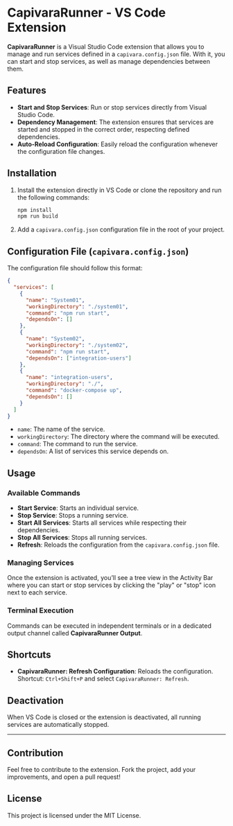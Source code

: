 # CapivaraRunner - VS Code Extension

**CapivaraRunner** is a Visual Studio Code extension that allows you to manage and run services defined in a `capivara.config.json` file. With it, you can start and stop services, as well as manage dependencies between them.

## Features

- **Start and Stop Services**: Run or stop services directly from Visual Studio Code.
- **Dependency Management**: The extension ensures that services are started and stopped in the correct order, respecting defined dependencies.
- **Auto-Reload Configuration**: Easily reload the configuration whenever the configuration file changes.

## Installation

1. Install the extension directly in VS Code or clone the repository and run the following commands:
    ```bash
    npm install
    npm run build
    ```

2. Add a `capivara.config.json` configuration file in the root of your project.

## Configuration File (`capivara.config.json`)

The configuration file should follow this format:

```json
{
  "services": [
    {
      "name": "System01",
      "workingDirectory": "./system01",
      "command": "npm run start",
      "dependsOn": []
    },
    {
      "name": "System02",
      "workingDirectory": "./system02",
      "command": "npm run start",
      "dependsOn": ["integration-users"]
    },
    {
      "name": "integration-users",
      "workingDirectory": "./",
      "command": "docker-compose up",
      "dependsOn": []
    }
  ]
}
```
- `name`: The name of the service.
- `workingDirectory`: The directory where the command will be executed.
- `command`: The command to run the service.
- `dependsOn`: A list of services this service depends on.

## Usage
### Available Commands
- **Start Service**: Starts an individual service.
- **Stop Service**: Stops a running service.
- **Start All Services**: Starts all services while respecting their dependencies.
- **Stop All Services**: Stops all running services.
- **Refresh**: Reloads the configuration from the `capivara.config.json` file.

### Managing Services

Once the extension is activated, you’ll see a tree view in the Activity Bar where you can start or stop services by clicking the "play" or "stop" icon next to each service.

### Terminal Execution

Commands can be executed in independent terminals or in a dedicated output channel called **CapivaraRunner Output**.

## Shortcuts

- **CapivaraRunner: Refresh Configuration**: Reloads the configuration. Shortcut: `Ctrl+Shift+P` and select `CapivaraRunner: Refresh`.

## Deactivation

When VS Code is closed or the extension is deactivated, all running services are automatically stopped.

---

## Contribution

Feel free to contribute to the extension. Fork the project, add your improvements, and open a pull request!

## License

This project is licensed under the MIT License.